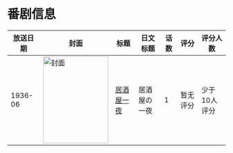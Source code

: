 # 番剧信息

|放送日期|封面|标题|日文标题|话数|评分|评分人数|
|---|---|---|---|---|---|---|
|1936-06|<img src="//lain.bgm.tv/pic/cover/c/32/5e/198752_0yvBZ.jpg" alt="封面" style="width:150px;height:200px;object-fit:cover;">|[居酒屋一夜](https://bangumi.tv/subject/198752)|居酒屋の一夜|1|暂无评分|少于10人评分|
